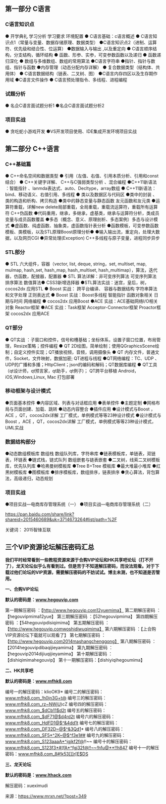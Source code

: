 ## 第一部分 C语言

### C语言知识点

● 开学典礼  学习分析 学习要求 环境配置
● C语言基础：c语言概述
● C语言知识点1（常量与变量、数据存储原理、数据类型）
●C语言知识点2（进制、运算符、优先级和结合性、位运算）
●数据输入与输出 ,以及重定向
● C语言顺序结构，分支结构，循环结构
● 函数、形参、实参，可变参数函数以及递归
● 函数递归深化
● 数组与多维数组、数组的常用算法
●C语言字符串
●指针、指针与数组、指针与函数
●内存管理（动态分配内存详解）
● 复合数据类型（结构体、共用体）
● C语言数据结构（链表、二叉树、图）
●C语言内存四区以及生存期作用域
●C语言文件操作
● C语言预处理指令、多线程、进程编程

### 试题分析

● 名企C语言面试题分析1
●名企C语言面试题分析2

### 项目实战

● 贪吃蛇小游戏开发
●VS开发项目使用、IDE集成开发环境项目实战

## 第二部分 C++语言

### C++基础篇

● C++命名空间和数据类型 
● 引用（左值、右值、引用本质分析、引用和const结合）
● C++关键字详解、 C++与C强弱类型分析 、混合编程
●C++11新语法 ：智能指针 、lanmda表达式、auto、Decltype，array数组
● C++11新语法：bind、移动语义、右值引用、多线程
● 类以及数据区与代码区
●类中的封装 、类的构造和析构、拷贝构造
●类中的静态变量与静态函数 友元函数和友元类
●运算符重载，详解new delete局部重载，全局重载，重载流运算符，重载所有运算符 C++伪函数
●代码重用，继承，多继承，虚基类，继承与运算符分析，类成员变量与成员函数覆盖
●多态（概念、意义、原理剖析、多态案例）多态与设计模式
●虚函数、纯虚函数、抽象类，虚函数指针表分析
●函数模板，可变参数函数模板、类模板，以及STL原理Boost原理分析●
●输入输出流，重定向，处理大数据，以及网页CGI
●异常处理(Exception)    C++多线程与原子变量，进程同步异步

### STL部分

● STL 六大组件，容器（vector, list, deque, string，set, multiset, map, mulmap, hash_set, hash_map, hash_multiset, hash_multimap），算法，迭代器，仿函数，配接器，配置器
● STL 算法详解：非可变序列算法  可变序列算法 排序算法 数值算法● CSS3新增选择器
●STL算法实战：迷宫，皇后，树，cocos2dx 应用STL
● Boost 实战： 跨平台编译、 容器与数据结构  字符串算法和文字处理  正则表达式
● Boost 实战：Boost多线程  智能指针  函数对象相关  日期与时间  网络编程
● cocos2dx 应用Boost
●ACE 实战：ACE基础网络I/O相关对象  Reactor框架
●ACE 实战：Task框架  Acceptor-Connector框架  Proactor框架  cocos2dx 应用ACE

### QT部分

● QT实战 ：子窗口和控件，信号和槽基础；坐标体系，设置子窗口位置，布局管理，Resize策略；控件编程
● QT 2D绘图，简单绘制；使用QGraphicsScene绘制；自定义控件实现；QT播放视频，音频，调用摄像头
● QT 内存文件，普通文件，Socket，文件映射，数据加密; QT进程与线程
●QT网络编程：TC、UDP 、UDP的广播和多播；HttpClient；json的编码和解码；QT数据库编程
● QT工具（qt设计师，qt预言家，qt助手，qt例子)； QT跨平台移植 Android， iOS,Windows,Linux, Mac   打包部署

### 移动框架与设计模式

●页面基本控件
●内容区域、列表与对话框应用
●表单控件
●主题定制
●网格布局与页面创建、加载、跳转
●动态内容整合
●插件应用
●设计模式与Boost ，ACE  ，QT，cocos2dx详解 工厂模式，单例模式等等23种设计模式
●设计模式与Boost ，ACE  ，QT，cocos2dx详解 工厂模式，单例模式等等23种设计模式，UML实战

### 数据结构部分

●动态数组模板库  数组栈 数组队列库，字符串库
●链表模板库，单链表，双链表，环链表
●链式栈，链式队列   数组嵌套与链表嵌套
●二叉树，线索二叉树模板库，优先队列库
●哈弗曼树模板库
●Tree B+Tree 模板库
●最大堆最小堆库
●红黑树模板库
●图模板库
●排序模板库，数组排序，链表排序
●贪心算法，背包算法，高级递归，动态规划

### 项目实战

●项目实战—电商库存管理系统（一）
●项目实战—电商库存管理系统（二）

https://pan.baidu.com/share/link?shareid=2015460689&uk=3714673264#list/path=%2F

关键词： 2015智锋互联

## 三个VIP资源论坛解压密码汇总

**我们平时经常看到一些教程资源来源于合购VIP论坛和HK共享吧论坛（打不开了），龙天论坛似乎么有看到过。但是苦于不知道解压密码，而没法观看。对于下载过他们论坛的VIP资源，需要解压密码的不妨试试。博主未测，也不知道是否管用。**

**一、合购VIP论坛**

**默认的密码是：www.hegouvip.com**

第一期解压密码 ：【http://www.hegouvip.com12yuemima】
第二期解压密码 ：【hegouvipmima12yue】
第三期解压密码 ：【52hegouvipmima】
第四期解压密码 ：【54hegouvipdisiqimima】
第五期解压密码 ：【http://www.hegouvip.comwoshidiwuqimima】
第六期解压密码 ：【上合购VIP资源论坛下载就可以观看了】
第七期解压密码 ：【http://www.hegouvip.com2014mashangchenggong】
第八期解压密码 ：【2014hegouvipdibaqijieyamima】
第九期解压密码 ：【hegouvip2014dijiuqijieyamima】
第十期解压密码 ：【dishiqimimahegouvip】
第十一期解压密码：【dishiyiqihegoumima】

**二、HK共享吧**

**默认的密码是：www.mfhk8.com**

编号一的解压密码：kIioOK9*
编号二的解压密码：www.mfhk8.com_!h0jn3G+t@
编号三的解压密码：www.mfhk8.com_rz~NWjU)cZ
编号四的解压密码：www.mfhk8.com_$dCb11$d2t
编号五的解压密码：www.mfhk8.com_$dF71@$d4rd2t
编号六的解压密码：www.mfhk8.com_HdFD1@$^&4dd1t
编号七的解压密码：www.mfhk8.com_DF32D~@$^&3Qd1*
编号八的解压密码：www.mfhk8.com_SF5*^2K~@$^f3e1##
编号九的解压密码：www.mfhk8.com_S123aaaA*^jgjkf2f@!!~~
编号十的解压密码：www.mfhk8.com_S123f3*#(fA*^fgj32f@!!~~!hfu@**!!h847
编号十一的解压密码：www.mfhk8.com_8#!k53[]]r[E$DS

**三、龙天论坛**

**默认的密码是：www.lthack.com**

解压密码：xueximudi

来源：https://www.mrxn.net/?post=349